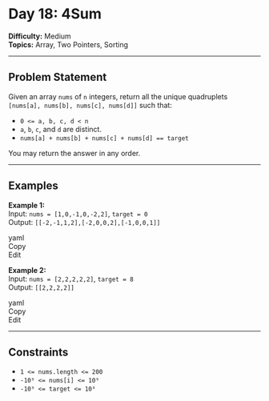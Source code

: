 # Day 18: 4Sum

**Difficulty:** Medium  
**Topics:** Array, Two Pointers, Sorting

---

## Problem Statement

Given an array `nums` of `n` integers, return all the unique quadruplets `[nums[a], nums[b], nums[c], nums[d]]` such that:

- `0 <= a, b, c, d < n`
- `a`, `b`, `c`, and `d` are distinct.
- `nums[a] + nums[b] + nums[c] + nums[d] == target`

You may return the answer in any order.

---

## Examples

**Example 1:**  
Input: `nums = [1,0,-1,0,-2,2]`, `target = 0`  
Output: `[[-2,-1,1,2],[-2,0,0,2],[-1,0,0,1]]`

yaml  
Copy  
Edit

**Example 2:**  
Input: `nums = [2,2,2,2,2]`, `target = 8`  
Output: `[[2,2,2,2]]`

yaml  
Copy  
Edit

---

## Constraints

- `1 <= nums.length <= 200`  
- `-10⁹ <= nums[i] <= 10⁹`  
- `-10⁹ <= target <= 10⁹`
